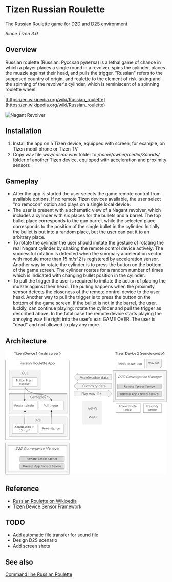 # Tizen Russian Roulette

The Russian Roulette game for D2D and D2S environment

*Since Tizen 3.0*

## Overview

Russian roulette (Russian: Русская рулетка) is a lethal game of chance in which a player places a single round in a revolver, spins the cylinder, places the muzzle against their head, and pulls the trigger. "Russian" refers to the supposed country of origin, and roulette to the element of risk-taking and the spinning of the revolver's cylinder, which is reminiscent of a spinning roulette wheel.

[https://en.wikipedia.org/wiki/Russian_roulette](https://en.wikipedia.org/wiki/Russian_roulette)

![Nagant Revolver](https://upload.wikimedia.org/wikipedia/commons/thumb/a/aa/Nagant_Revolver.jpg/450px-Nagant_Revolver.jpg  "Nagant Revolver")


## Installation

1. Install the app on a Tizen device, equipped with screen, for example, on
Tizen mobil phone or Tizen TV
2. Copy wav file *wav/cosmo.wav* folder to */home/owner/media/Sounds/* folder of
another Tizen device, equipped with acceleration and proximity sensors


## Gameplay

* After the app is started the user selects the game remote control from available
options. If no remote Tizen devices available, the user select "no remocon"
option and plays on a single local device.
* The user is present with a schematic view of a Nagant revolver, which includes
a cylinder with six places for the bullets and a barrel. The top bullet place
corresponds to the gun barrel, while the selected place corresponds to the
position of the single bullet in the cylinder.
Initially the bullet is put into a random place, but the user can put it to an
arbitrary place.
* To rotate the cylinder the user should imitate the gesture of rotating the real
Nagant cylinder by shaking the remote control device actively. The successful
rotation is detected when the summary acceleration vector with module more than
15 m/s^2 is registered by acceleration sensor. Another way to rotate the
cylinder is to press the button on the bottom of the game screen.
The cylinder rotates for a random number of times which is indicated with
changing bullet position in the cylinder.
* To pull the trigger the user is required to imitate the action of placing the
muzzle against their head. The pulling happens when the proximity sensor
detects the closeness of the remote control device to the user head. Another way
to pull the trigger is to press the button on the bottom of the game screen.
If the bullet is not in the barrel, the user, luckily, can continue playing:
rotate the cylinder and pull the trigger as described above.
In the fatal case the remote device starts playing the annoying wav file right
into the user's ear: GAME OVER. The user is "dead" and not allowed to play
any more.


## Architecture

![Architecture](docs/architecture.png "Architecture")

## Reference

* [Russian Roulette on Wikipedia](https://en.wikipedia.org/wiki/Russian_roulette)
* [Tizen Device Sensor Framework](https://developer.tizen.org/development/guides/native-application/location-and-sensors/device-sensors#lin_accelerometer)

## TODO
* Add automatic file transfer for sound file
* Design D2S scenario
* Add screen shots

## See also
[Command line Russian Roulette](https://www.nixcraft.com/lmao-command-line-russian-roulette-for-linux-and-unix-users/295/)
